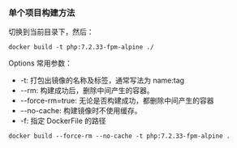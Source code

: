 ### 单个项目构建方法

切换到当前目录下，然后：

```
docker build -t php:7.2.33-fpm-alpine ./
```

Options 常用参数：

- -t: 打包出镜像的名称及标签，通常写法为 name:tag
- --rm: 构建成功后，删除中间产生的容器。
- --force-rm=true: 无论是否构建成功，都删除中间产生的容器
- --no-cache: 构建镜像时不使用缓存。
- -f: 指定 DockerFile 的路径

```
docker build --force-rm --no-cache -t php:7.2.33-fpm-alpine .
```
